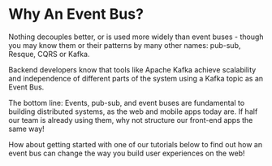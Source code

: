 # Why An Event Bus?

Nothing decouples better, or is used more widely than event buses - though you may know them or their patterns by many other names: pub-sub, Resque, CQRS or Kafka.

Backend developers know that tools like Apache Kafka achieve scalability and independence of different parts of the system using a Kafka topic as an Event Bus.

The bottom line: Events, pub-sub, and event buses are fundamental to building distributed systems, as the web and mobile apps today are. If half our team is already using them, why not structure our front-end apps the same way!

How about getting started with one of our tutorials below to find out how an event bus can change the way you build user experiences on the web!
